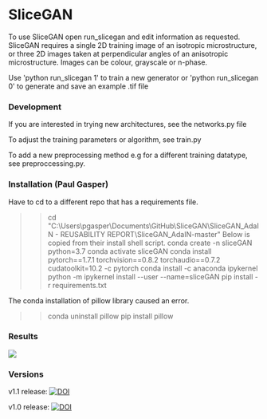 # SliceGAN 

To use SliceGAN open run_slicegan and edit information as requested. SliceGAN requires a single 2D training image of an isotropic microstructure, or three 2D images taken at perpendicular angles of an anisotropic microstructure. Images can be colour, grayscale or n-phase.

Use 'python run_slicegan 1' to train a new generator or 'python run_slicegan 0' to generate and save an example .tif file

### Development

If you are interested in trying new architectures, see the networks.py file

To adjust the training parameters or algorithm, see train.py

To add a new preprocessing method e.g for a different training datatype, see preproccessing.py.

### Installation (Paul Gasper)
Have to cd to a different repo that has a requirements file.
>> cd "C:\Users\pgasper\Documents\GitHub\SliceGAN\SliceGAN_AdaIN - REUSABILITY REPORT\SliceGAN_AdaIN-master"
Below is copied from their install shell script.
>> conda create -n sliceGAN python=3.7
>> conda activate sliceGAN
>> conda install pytorch==1.7.1 torchvision==0.8.2 torchaudio==0.7.2 cudatoolkit=10.2 -c pytorch
>> conda install -c anaconda ipykernel
>> python -m ipykernel install --user --name=sliceGAN
>> pip install -r requirements.txt

The conda installation of pillow library caused an error.
>> conda uninstall pillow
>> pip install pillow

### Results

![](images/SliceGAN_results.png)

### Versions

v1.1 release: [![DOI](https://zenodo.org/badge/DOI/10.5281/zenodo.4399114.svg)](https://doi.org/10.5281/zenodo.4399114)

v1.0 release: [![DOI](https://zenodo.org/badge/DOI/10.5281/zenodo.4319988.svg)](https://doi.org/10.5281/zenodo.4319988)

